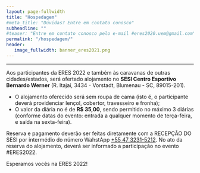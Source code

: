 ```yaml
---
layout: page-fullwidth
title: "Hospedagem"
#meta_title: "Dúvidas? Entre em contato conosco"
subheadline: ""
#teaser: "Entre em contato conosco pelo e-mail #eres2020.uem@gmail.com"
permalink: "/hospedagem/"
header:
   image_fullwidth: banner_eres2021.png
---
```

<hr>

<p>Aos participantes da ERES 2022 e tamb&eacute;m &agrave;s caravanas de outras cidades/estados, ser&aacute; ofertado alojamento no <strong>SESI Centro Esportivo Bernardo Werner</strong> (R. Itaja&iacute;, 3434 - Vorstadt, Blumenau - SC, 89015-201).</p>
<ul>
<li>O alojamento oferecido ser&aacute; sem roupa de cama (isto &eacute;, o participante dever&aacute; providenciar len&ccedil;ol, cobertor, travesseiro e fronha);</li>
<li>O valor da di&aacute;ria no &eacute; de <strong>R$ 35,00</strong>, sendo permitido no m&aacute;ximo 3 di&aacute;rias (conforme datas do evento: entrada a qualquer momento de ter&ccedil;a-feira, e sa&iacute;da na sexta-feira).</li>
</ul>
<p>Reserva e pagamento dever&atilde;o ser feitas diretamente com a RECEP&Ccedil;&Atilde;O DO SESI por interm&eacute;dio do n&uacute;mero WahstApp <a href="https://api.whatsapp.com/send/?phone=554732315212">+55 47 3231-5212</a>. No ato da reserva do alojamento, deverá ser informado a participação no evento #ERES2022.</p>

<p>Esperamos vocês na ERES 2022!</p>
